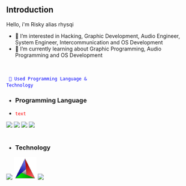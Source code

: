 ## Introduction
Hello, i'm Risky alias rhysqi

- 👀 I’m interested in Hacking, Graphic Development, Audio Engineer, System Engineer, Intercommunication and OS Development
- 🌱 I’m currently learning about Graphic Programming, Audio Programming and OS Development

<br>

<code style="color : blue"> 📜 Used Programming Language & Technology </code>
- ### Programming Language

- <code style="color : red">text</code>

<div>
  <img height="70px" src="https://upload.wikimedia.org/wikipedia/commons/thumb/1/18/C_Programming_Language.svg/1200px-C_Programming_Language.svg.png">
  <img height="70px" src="https://upload.wikimedia.org/wikipedia/commons/thumb/1/18/ISO_C%2B%2B_Logo.svg/306px-ISO_C%2B%2B_Logo.svg.png?20170928190710">
  <img height="60px" src="https://github.com/rhysqi1/assets/blob/main/X86_ASM.png">
  <img height="60px" src="https://www.macxdvd.com/mac-video-converter-pro/article-image/cuda-video-converter.jpg">
</div>
<br>

- ### Technology
<div>
  <img height="70px" src="https://llvm.org/img/DragonMedium.png">
  <img height="60px" src="https://github.com/vscode-icons/vscode-icons/raw/master/icons/file_type_cmake.svg">
  <img height="70px" src="https://fileproinfo.com/images/makefile_file_extension.png">
</div>

<!---
rhysqi1/rhysqi1 is a ✨ special ✨ repository because its `README.md` (this file) appears on your GitHub profile.
You can click the Preview link to take a look at your changes.
--->
